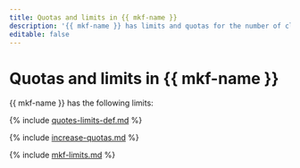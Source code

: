 ```yaml
---
title: Quotas and limits in {{ mkf-name }}
description: '{{ mkf-name }} has limits and quotas for the number of clusters, total number of processor cores for all broker hosts, total amount of virtual memory for all broker hosts, and total storage for all clusters per cloud. For more information about the service restrictions, read this article.'
editable: false
---
```



# Quotas and limits in {{ mkf-name }}


{{ mkf-name }} has the following limits:

{% include [quotes-limits-def.md](../../_includes/quotes-limits-def.md) %}

{% include [increase-quotas.md](../../_includes/increase-quotas.md) %}

{% include [mkf-limits.md](../../_includes/mdb/mkf-limits.md) %}

